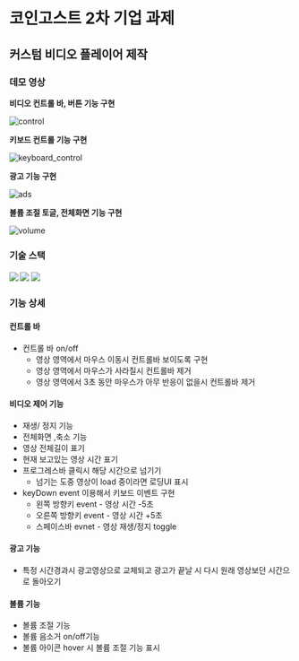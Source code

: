 # 코인고스트 2차 기업 과제

## 커스텀 비디오 플레이어 제작

### 데모 영상

**비디오 컨트롤 바, 버튼 기능 구현**

![control](/public/customplay_controls.gif)

**키보드 컨트롤 기능 구현**

![keyboard_control](/public/customplay_controls_keyboards.gif)

**광고 기능 구현**

![ads](/public/customplay_ads.gif)

**볼륨 조절 토글, 전체화면 기능 구현**

![volume](/public/customplay_volume_fullscreen.gif)

### 기술 스택

#### <img src="https://img.shields.io/badge/React-61dafb?style=flatsquare&logo=React&logoColor=white"> <img src="https://img.shields.io/badge/TypeScript-3178C6?style=flatsquare&logo=TypeScript&logoColor=white"> <img src="https://img.shields.io/badge/Next.js-000000?style=flatsquare&logo=Next.js&logoColor=white">

### 기능 상세

#### 컨트롤 바

- 컨트롤 바 on/off
  - 영상 영역에서 마우스 이동시 컨트롤바 보이도록 구현
  - 영상 영역에서 마우스가 사라질시 컨트롤바 제거
  - 영상 영역에서 3초 동안 마우스가 아무 반응이 없을시 컨트롤바 제거

#### 비디오 제어 기능

- 재생/ 정지 기능
- 전체화면 ,축소 기능
- 영상 전체길이 표기
- 현재 보고있는 영상 시간 표기
- 프로그레스바 클릭시 해당 시간으로 넘기기
  - 넘기는 도중 영상이 load 중이라면 로딩UI 표시
- keyDown event 이용해서 키보드 이벤트 구현
  - 왼쪽 방향키 event - 영상 시간 -5초
  - 오른쪽 방향키 event - 영상 시간 +5초
  - 스페이스바 evnet - 영상 재생/정지 toggle

#### 광고 기능

- 특정 시간경과시 광고영상으로 교체되고 광고가 끝날 시 다시 원래 영상보던 시간으로 돌아오기

#### 볼륨 기능

- 볼륨 조절 기능
- 볼륨 음소거 on/off기능
- 볼륨 아이콘 hover 시 볼륨 조절 기능 표시

